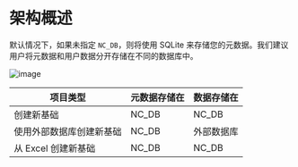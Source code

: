 # 架构概述

默认情况下，如果未指定 `NC_DB`，则将使用 SQLite 来存储您的元数据。我们建议用户将元数据和用户数据分开存储在不同的数据库中。

![image](https://docs.nocodb.com/assets/images/architecture-0ae1ed245ed474936af018fb5fa06792.png)

| 项目类型 | 元数据存储在 | 数据存储在 |
| --- | --- | --- |
| 创建新基础 | NC\_DB | NC\_DB |
| 使用外部数据库创建新基础 | NC\_DB | 外部数据库 |
| 从 Excel 创建新基础 | NC\_DB | NC\_DB |